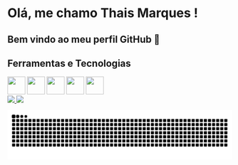 # Olá, me chamo Thais Marques ! 
## Bem vindo ao meu perfil GitHub 👋

## Ferramentas e Tecnologias

<img loading="lazy" src="https://cdn.jsdelivr.net/gh/devicons/devicon@latest/icons/javascript/javascript-original.svg" width="40" height="40"/>
<img loading="lazy" src="https://cdn.jsdelivr.net/gh/devicons/devicon@latest/icons/linux/linux-original.svg" width="40" height="40"/>
<img loading="lazy" src="https://cdn.jsdelivr.net/gh/devicons/devicon@latest/icons/mongodb/mongodb-original-wordmark.svg" width="40" height="40"/>
<img loading="lazy" src="https://cdn.jsdelivr.net/gh/devicons/devicon@latest/icons/postgresql/postgresql-original-wordmark.svg" width="40" height="40"/>   
<img loading="lazy" src="https://cdn.jsdelivr.net/gh/devicons/devicon@latest/icons/python/python-original-wordmark.svg" width="40" height="40"/>   

<div>
<a href="https://github.com/thaismarques624">
<img loading="lazy" height="180em" src="https://github-readme-stats.vercel.app/api/top-langs/?username=thaismarques624&layout=compact&langs_count=7&theme=dracula"/>
<img loading="lazy" height="180em" src="https://github-readme-stats.vercel.app/api?username=thaismarques624&show_icons=true&theme=dracula&include_all_commits=true&count_private=true"/>
</div>

![Snake animation](https://github.com/thaismarques624/thaismarques624/blob/output/github-contribution-grid-snake.svg)

          

          


          
          
